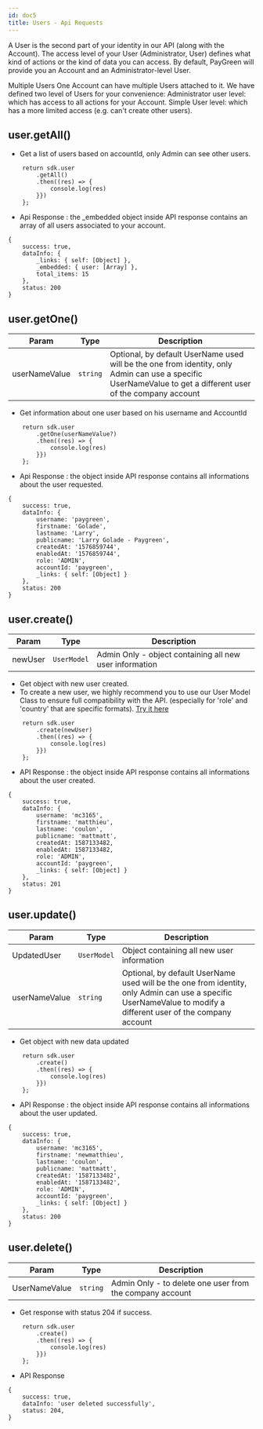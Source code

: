 ```yaml
---
id: doc5
title: Users - Api Requests
---
```

A User is the second part of your identity in our API (along with the Account). The access level of your User (Administrator, User) defines what kind of actions or the kind of data you can access.
By default, PayGreen will provide you an Account and an Administrator-level User.

Multiple Users
One Account can have multiple Users attached to it. We have defined two level of Users for your convenience:
Administrator user level: which has access to all actions for your Account.
Simple User level: which has a more limited access (e.g. can't create other users).

## user.getAll()
- Get a list of users based on accountId, only Admin can see other users.
```
    return sdk.user
        .getAll()
        .then((res) => {
            console.log(res)
        }})
    };
```
- Api Response : the _embedded object inside API response contains an array of all users associated to your account.
```
{
    success: true,
    dataInfo: {
        _links: { self: [Object] },
        _embedded: { user: [Array] },
        total_items: 15
    },
    status: 200
}   
```
## user.getOne()
| Param | Type | Description |
| --- | --- | --- |
| userNameValue | <code>string</code> | Optional, by default UserName used will be the one from identity, only Admin can use a specific UserNameValue to get a different user of the company account |
- Get information about one user based on his username and AccountId
```
    return sdk.user
        .getOne(userNameValue?)
        .then((res) => {
            console.log(res)
        }})
    };
```
- Api Response : the object inside API response contains all informations about the user requested.
```
{
    success: true,
    dataInfo: {
        username: 'paygreen',
        firstname: 'Golade',
        lastname: 'Larry',
        publicname: 'Larry Golade - Paygreen',
        createdAt: '1576859744',
        enabledAt: '1576859744',
        role: 'ADMIN',
        accountId: 'paygreen',
        _links: { self: [Object] }
    },
    status: 200
}   
```
## user.create()
| Param | Type | Description |
| --- | --- | --- |
| newUser | <code>UserModel</code> | Admin Only - object containing all new user information |
- Get object with new user created.
- To create a new user, we highly recommend you to use our User Model Class to ensure full compatibility with the API. (especially for 'role' and 'country' that are specific formats). [Try it here](doc5B.md)
```
    return sdk.user
        .create(newUser)
        .then((res) => {
            console.log(res)
        }})
    };
```
- API Response : the object inside API response contains all informations about the user created.
```
{
    success: true,
    dataInfo: {
        username: 'mc3165',
        firstname: 'matthieu',
        lastname: 'coulon',
        publicname: 'mattmatt',
        createdAt: 1587133482,
        enabledAt: 1587133482,
        role: 'ADMIN',
        accountId: 'paygreen',
        _links: { self: [Object] }
    },
    status: 201
}   
```
## user.update()
| Param | Type | Description |
| --- | --- | --- |
| UpdatedUser | <code>UserModel</code> | Object containing all new user information |
| userNameValue | <code>string</code> | Optional, by default UserName used will be the one from identity, only Admin can use a specific UserNameValue to modify a different user of the company account |

- Get object with new data updated  
```
    return sdk.user
        .create()
        .then((res) => {
            console.log(res)
        }})
    };
```
- API Response : the object inside API response contains all informations about the user updated.
```
{
    success: true,
    dataInfo: {
        username: 'mc3165',
        firstname: 'newmatthieu',
        lastname: 'coulon',
        publicname: 'mattmatt',
        createdAt: '1587133482',
        enabledAt: '1587133482',
        role: 'ADMIN',
        accountId: 'paygreen',
        _links: { self: [Object] }
    },
    status: 200
}   
```
## user.delete()
| Param | Type | Description |
| --- | --- | --- |
| UserNameValue | <code>string</code> | Admin Only - to delete one user from the company account |
- Get response with status 204 if success.  
```
    return sdk.user
        .create()
        .then((res) => {
            console.log(res)
        }})
    };
```
- API Response
```
{
    success: true,
    dataInfo: 'user deleted successfully',
    status: 204,
}   
```
